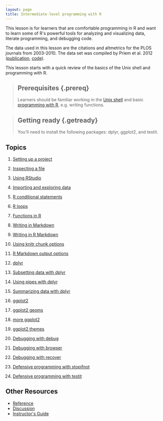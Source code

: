```yaml
---
layout: page
title: Intermediate-level programming with R
---
```


This lesson is for learners that are comfortable programming in R and
want to learn some of R's powerful tools for analyzing and
visualizing data, literate programming, and debugging code.

The data used in this lesson are the citations and altmetrics for the
PLOS journals from 2003-2010. The data set was compiled by Priem et
al. 2012 ([publication][priem2012], [code][priem2012code]).

[priem2012]: http://arxiv.org/abs/1203.4745
[priem2012code]: https://github.com/jasonpriem/plos_altmetrics_study

This lesson starts with a quick review of the basics of the Unix shell
and programming with R.

> ## Prerequisites {.prereq}
>
> Learners should be familiar working in the [Unix
> shell][shell-novice] and basic [programming with
> R][r-novice-inflammation], e.g. writing functions.

[shell-novice]: http://swcarpentry.github.io/shell-novice
[r-novice-inflammation]: https://swcarpentry.github.io/r-novice-inflammation/

> ## Getting ready {.getready}
>
> You'll need to install the following packages: dplyr, ggplot2, and testit.

## Topics

1.  [Setting up a project](01-project-setup.html)
1.  [Inspecting a file](02-inspect-file.html)
1.  [Using RStudio](03-rstudio.html)
1.  [Importing and exploring data](04-import-data.html)
1.  [R conditional statements]()
1.  [R loops]()
1.  [Functions in R]()

1.  [Writing in Markdown]()
1.  [Writing in R Markdown]()
1.  [Using knitr chunk options]()
1.  [R Markdown output options]()

1.  [dplyr](00-dplyr.html)
1.  [Subsetting data with dplyr](00-dplyr-subset.html)
1.  [Using pipes with dplyr](00-dplyr-chain.html)
1.  [Summarizing data with dplyr](00-dplyr-summarize.html)

1.  [ggplot2](00-ggplot2.html)
1.  [ggplot2 geoms]()
1.  [more ggplot2]()
1.  [ggplot2 themes]()

1.  [Debugging with debug](00-debug.html)
1.  [Debugging with browser](00-browser.html)
1.  [Debugging with recover](00-recover.html)

1.  [Defensive programming with stopifnot]()
1.  [Defensive programming with testit]()

## Other Resources

*   [Reference](reference.html)
*   [Discussion](discussion.html)
*   [Instructor's Guide](instructors.html)
